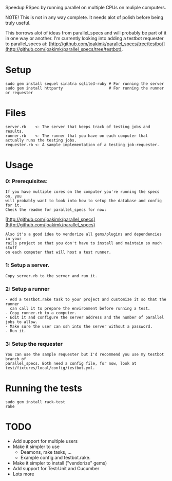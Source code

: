 Speedup RSpec by running parallel on multiple CPUs on muliple computers.

NOTE! This is not in any way complete. It needs alot of polish before being
truly useful.

This borrows alot of ideas from parallel_specs and will probably be part of it
in one way or another. I'm currently looking into adding a testbot requester
to parallel_specs at: [http://github.com/joakimk/parallel_specs/tree/testbot](http://github.com/joakimk/parallel_specs/tree/testbot).

Setup
====
    
    sudo gem install sequel sinatra sqlite3-ruby # For running the server
    sudo gem install httparty                    # For running the runner or requester

Files
====

    server.rb    <- The server that keeps track of testing jobs and results.
    runner.rb    <- The runner that you have on each computer that actually runs the testing jobs.
    requester.rb <- A sample implementation of a testing job-requester.

Usage
====

### 0: Prerequisites:
    If you have multiple cores on the computer you're running the specs on, you
    will probably want to look into how to setup the database and config for it.
    Check the readme for parallel_specs for now:

[http://github.com/joakimk/parallel_specs](http://github.com/joakimk/parallel_specs)

    Also it's a good idea to vendorize all gems/plugins and dependencies in your
    rails project so that you don't have to install and maintain so much stuff
    on each computer that will host a test runner.

### 1: Setup a server.
    Copy server.rb to the server and run it.

### 2: Setup a runner
    - Add a testbot.rake task to your project and customize it so that the runner
      can call it to prepare the environment before running a test.
    - Copy runner.rb to a computer.
    - Edit it and configure the server address and the number of parallel jobs to allow.
    - Make sure the user can ssh into the server without a password.
    - Run it.

### 3: Setup the requester
    You can use the sample requester but I'd recommend you use my testbot branch of
    parallel_specs. Both need a config file, for now, look at
    test/fixtures/local/config/testbot.yml.

Running the tests
====

    sudo gem install rack-test
    rake

TODO
====
 - Add support for multiple users
 - Make it simpler to use
   - Deamons, rake tasks, ...
   - Example config and testbot.rake.
 - Make it simpler to install ("vendorize" gems)
 - Add support for Test:Unit and Cucumber
 - Lots more
